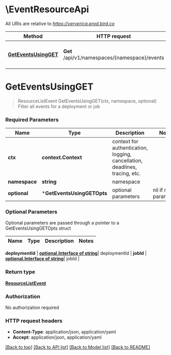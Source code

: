 # \EventResourceApi

All URIs are relative to *https://ververica.prod.bird.co*

Method | HTTP request | Description
------------- | ------------- | -------------
[**GetEventsUsingGET**](EventResourceApi.md#GetEventsUsingGET) | **Get** /api/v1/namespaces/{namespace}/events | Filter all events for a deployment or job


# **GetEventsUsingGET**
> ResourceListEvent GetEventsUsingGET(ctx, namespace, optional)
Filter all events for a deployment or job

### Required Parameters

Name | Type | Description  | Notes
------------- | ------------- | ------------- | -------------
 **ctx** | **context.Context** | context for authentication, logging, cancellation, deadlines, tracing, etc.
  **namespace** | **string**| namespace | 
 **optional** | ***GetEventsUsingGETOpts** | optional parameters | nil if no parameters

### Optional Parameters
Optional parameters are passed through a pointer to a GetEventsUsingGETOpts struct

Name | Type | Description  | Notes
------------- | ------------- | ------------- | -------------

 **deploymentId** | [**optional.Interface of string**](.md)| deploymentId | 
 **jobId** | [**optional.Interface of string**](.md)| jobId | 

### Return type

[**ResourceListEvent**](ResourceList«Event».md)

### Authorization

No authorization required

### HTTP request headers

 - **Content-Type**: application/json, application/yaml
 - **Accept**: application/json, application/yaml

[[Back to top]](#) [[Back to API list]](../README.md#documentation-for-api-endpoints) [[Back to Model list]](../README.md#documentation-for-models) [[Back to README]](../README.md)

